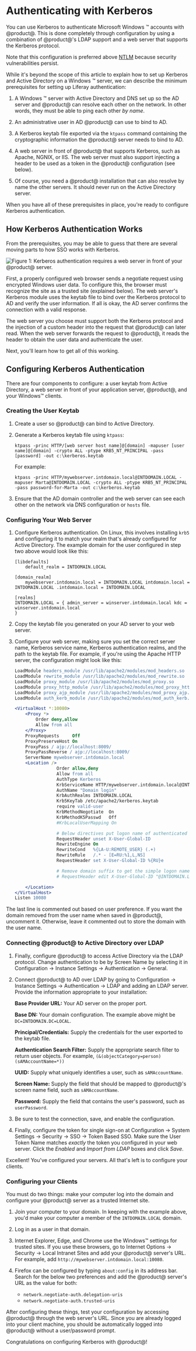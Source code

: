 # Authenticating with Kerberos


You can use Kerberos to authenticate Microsoft Windows &trade; accounts with @product@. This is done completely through configuration by using a combination of @product@'s LDAP support and a web server that supports the Kerberos protocol. 

Note that this configuration is preferred above [NTLM](/docs/7-1/deploy/-/knowledge_base/d/ntlm-single-sign-on-authentication) because security vulnerabilities persist. 

While it's beyond the scope of this article to explain how to set up Kerberos and Active Directory on a Windows &trade; server, we can describe the minimum prerequisites for setting up Liferay authentication: 

1.  A Windows &trade; server with Active Directory and DNS set up so the AD server and @product@ can resolve each other on the network. In other words, they must be able to ping each other *by name*. 

2.  An administrative user in AD @product@ can use to bind to AD. 

3.  A Kerberos keytab file exported via the `ktpass` command containing the cryptographic information the @product@ server needs to bind to AD. 

4.  A web server in front of @product@ that supports Kerberos, such as Apache, NGNIX, or IIS. The web server must also support injecting a header to be used as a token in the @product@ configuration (see below). 

5.  Of course, you need a @product@ installation that can also resolve by name the other servers. It should never run on the Active Directory server.

When you have all of these prerequisites in place, you're ready to configure Kerberos authentication. 

## How Kerberos Authentication Works

From the prerequisites, you may be able to guess that there are several moving parts to how SSO works with Kerberos. 

![Figure 1: Kerberos authentication requires a web server in front of your @product@ server.](./images/kerberos.png)

First, a properly configured web browser sends a negotiate request using encrypted Windows user data. To configure this, the browser must recognize the site as a trusted site (explained below). The web server's Kerberos module uses the keytab file to bind over the Kerberos protocol to AD and verify the user information. If all is okay, the AD server confirms the connection with a valid response. 

The web server you choose must support both the Kerberos protocol and the injection of a custom header into the request that @product@ can later read. When the web server forwards the request to @product@, it reads the header to obtain the user data and authenticate the user. 

Next, you'll learn how to get all of this working. 

## Configuring Kerberos Authentication

There are four components to configure: a user keytab from Active Directory, a web server in front of your application server, @product@, and your Windows&trade; clients. 

### Creating the User Keytab

1.  Create a user so @product@ can bind to Active Directory. 

2.  Generate a Kerberos keytab file using `ktpass`: 

        ktpass -princ HTTP/[web server host name]@[domain] -mapuser [user name]@[domain] -crypto ALL -ptype KRB5_NT_PRINCIPAL -pass [password] -out c:\kerberos.keytab

    For example: 

        ktpass -princ HTTP/mywebserver.intdomain.local@INTDOMAIN.LOCAL -mapuser Marta@INTDOMAIN.LOCAL -crypto ALL -ptype KRB5_NT_PRINCIPAL -pass password-for-Marta -out c:\kerberos.keytab

3.  Ensure that the AD domain controller and the web server can see each other on the network via DNS configuration or `hosts` file. 

### Configuring Your Web Server

1.  Configure Kerberos authentication. On Linux, this involves installing `krb5` and configuring it to match your realm that's already configured for Active Directory. The example domain for the user configured in step two above would look like this: 

        [libdefaults]
        	default_realm = INTDOMAIN.LOCAL

        [domain_realm]
            mywebserver.intdomain.local = INTDOMAIN.LOCAL intdomain.local = INTDOMAIN.LOCAL .intdomain.local = INTDOMAIN.LOCAL

        [realms]
        INTDOMAIN.LOCAL = { admin_server = winserver.intdomain.local kdc = winserver.intdomain.local
        }

2.  Copy the keytab file you generated on your AD server to your web server. 

3.  Configure your web server, making sure you set the correct server name, Kerberos service name, Kerberos authentication realms, and the path to the keytab file. For example, if you're using the Apache HTTP server, the configuration might look like this: 

    ```apache
    LoadModule headers_module /usr/lib/apache2/modules/mod_headers.so
    LoadModule rewrite_module /usr/lib/apache2/modules/mod_rewrite.so
    LoadModule proxy_module /usr/lib/apache2/modules/mod_proxy.so
    LoadModule proxy_http_module /usr/lib/apache2/modules/mod_proxy_http.so
    LoadModule proxy_ajp_module /usr/lib/apache2/modules/mod_proxy_ajp.so
    LoadModule auth_kerb_module /usr/lib/apache2/modules/mod_auth_kerb.so

    <VirtualHost *:10080>
        <Proxy *>
            Order deny,allow
            Allow from all
        </Proxy>
        ProxyRequests     Off
        ProxyPreserveHost On
        ProxyPass / ajp://localhost:8009/
        ProxyPassReverse / ajp://localhost:8009/
        ServerName mywebserver.intdomain.local
        <Location />
                    Order allow,deny
                    Allow from all
                    AuthType Kerberos
                    KrbServiceName HTTP/mywebserver.intdomain.local@INTDOMAIN.LOCAL
                    AuthName "Domain login"
                    KrbAuthRealms INTDOMAIN.LOCAL
                    Krb5KeyTab /etc/apache2/kerberos.keytab
                    require valid-user
                    KrbMethodNegotiate  On
                    KrbMethodK5Passwd   Off
                    #KrbLocalUserMapping On

                    # Below directives put logon name of authenticated user into http header X-User-Global-ID
                    RequestHeader unset X-User-Global-ID
                    RewriteEngine On
                    RewriteCond   %{LA-U:REMOTE_USER} (.+)
                    RewriteRule   /.* - [E=RU:%1,L,NS]
                    RequestHeader set X-User-Global-ID %{RU}e

                    # Remove domain suffix to get the simple logon name
                    # RequestHeader edit X-User-Global-ID "@INTDOMAIN.LOCAL$" ""

        </Location>
    </VirtualHost>
    Listen 10080
    ```
The last line is commented out based on user preference. If you want the domain removed from the user name when saved in @product@, uncomment it. Otherwise, leave it commented out to store the domain with the user name. 

### Connecting @product@ to Active Directory over LDAP

1.  Finally, configure @product@ to access Active Directory via the LDAP protocol. Change authentication to be by Screen Name by selecting it in Configuration &rarr; Instance Settings &rarr; Authentication &rarr; General. 

2.  Connect @product@ to AD over LDAP by going to Configuration &rarr; Instance Settings &rarr; Authentication &rarr; LDAP and adding an LDAP server. Provide the information appropriate to your installation: 

    **Base Provider URL:** Your AD server on the proper port. 

    **Base DN:** Your domain configuration. The example above might be `DC=INTDOMAIN.DC=LOCAL`. 

    **Principal/Credentials:** Supply the credentials for the user exported to the keytab file. 

    **Authentication Search Filter:** Supply the appropriate search filter to return user objects. For example, `(&(objectCategory=person)(sAMAccountName=*))`

    **UUID:** Supply what uniquely identifies a user, such as `sAMAccountName`. 

    **Screen Name:** Supply the field that should be mapped to @product@'s screen name field, such as `sAMAccountName`. 

    **Password:** Supply the field that contains the user's password, such as `userPassword`. 

3.  Be sure to test the connection, save, and enable the configuration. 

4.  Finally, configure the token for single sign-on at Configuration &rarr; System Settings &rarr; Security &rarr; SSO &rarr; Token Based SSO. Make sure the User Token Name matches *exactly* the token you configured in your web server. Click the *Enabled* and *Import from LDAP* boxes and click *Save*. 

Excellent! You've configured your servers. All that's left is to configure your clients. 

### Configuring your Clients

You must do two things: make your computer log into the domain and configure your @product@ server as a trusted Internet site. 

1.  Join your computer to your domain. In keeping with the example above, you'd make your computer a member of the `INTDOMAIN.LOCAL` domain. 

2.  Log in as a user in that domain. 

3.  Internet Explorer, Edge, and Chrome use the Windows&trade; settings for trusted sites. If you use these browsers, go to Internet Options &rarr; Security &rarr; Local Intranet Sites and add your @product@ server's URL. For example, add `http://mywebserver.intdomain.local:10080`. 

4. Firefox can be configured by typing `about:config` in its address bar. Search for the below two preferences and add the @product@ server's URL as the value for both: 

   - `network.negotiate-auth.delegation-uris`
   - `network.negotiate-auth.trusted-uris`

After configuring these things, test your configuration by accessing @product@ through the web server's URL. Since you are already logged into your client machine, you should be automatically logged into @product@ without a user/password prompt. 

Congratulations on configuring Kerberos with @product@!
